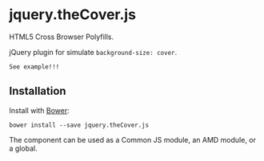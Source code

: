 # jquery.theCover.js #

HTML5 Cross Browser Polyfills.

jQuery plugin for simulate `background-size: cover`.

    See example!!!

## Installation ##

Install with [Bower](http://bower.io):

```
bower install --save jquery.theCover.js
```

The component can be used as a Common JS module, an AMD module, or a global.
